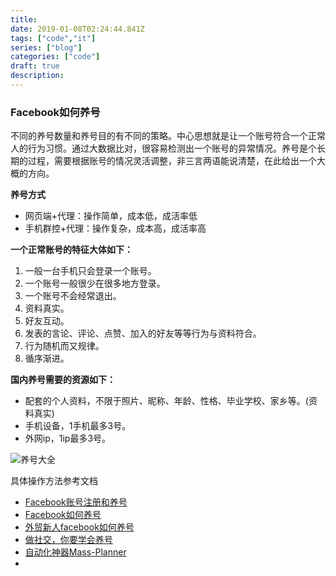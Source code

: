 ```yaml
---
title:  
date: 2019-01-08T02:24:44.841Z
tags: ["code","it"]
series: ["blog"]
categories: ["code"]
draft: true
description:
---
```


### Facebook如何养号

不同的养号数量和养号目的有不同的策略。中心思想就是让一个账号符合一个正常人的行为习惯。通过大数据比对，很容易检测出一个账号的异常情况。养号是个长期的过程，需要根据账号的情况灵活调整，非三言两语能说清楚，在此给出一个大概的方向。

**养号方式**
- 网页端+代理：操作简单，成本低，成活率低
- 手机群控+代理：操作复杂，成本高，成活率高

**一个正常账号的特征大体如下：**
1. 一般一台手机只会登录一个账号。
2. 一个账号一般很少在很多地方登录。
3. 一个账号不会经常退出。
4. 资料真实。
5. 好友互动。
6. 发表的言论、评论、点赞、加入的好友等等行为与资料符合。
7. 行为随机而又规律。
8. 循序渐进。

**国内养号需要的资源如下：**
- 配套的个人资料，不限于照片、昵称、年龄、性格、毕业学校、家乡等。(资料真实)
- 手机设备，1手机最多3号。
- 外网ip，1ip最多3号。



![养号大全](https://i.loli.net/2019/01/09/5c3596872eaa9.jpg)

具体操作方法参考文档  
- [Facebook账号注册和养号](Facebook账号注册和养号)
- [Facebook如何养号](https://zhuanlan.zhihu.com/p/39537808)
- [外贸新人facebook如何养号](https://waimaoquan.alibaba.com/bbs/read-htm-tid-4100453-fid-215.html)
- [做社交，你要学会养号](https://mjzj.com/article/24186)
- [自动化神器Mass-Planner](https://zhuanlan.zhihu.com/p/34772806)
- 






